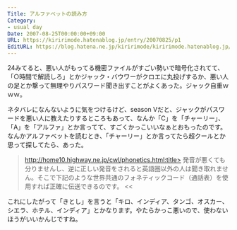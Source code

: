 ```yaml
---
Title: アルファベットの読み方
Category:
- usual day
Date: 2007-08-25T00:00:00+09:00
URL: https://kiririmode.hatenablog.jp/entry/20070825/p1
EditURL: https://blog.hatena.ne.jp/kiririmode/kiririmode.hatenablog.jp/atom/entry/8454420450078216898
---
```



24みてると、悪い人がもってる機密ファイルがすごい勢いで暗号化されてて、「○時間で解読しろ」とかジャック・バウワーがクロエに丸投げするか、悪い人の足とか撃って無理やりパスワード聞き出すことがよくあった。ジャック自重ｗｗｗ。


ネタバレになんないように気をつけるけど、season Vだと、ジャックがパスワードを悪い人に教えたりするところもあって、なんか「C」を「チャーリー」、「A」を「アルファ」とか言ってて、すごくかっこいいなぁとおもったのです。なんかアルファベットを読むとき、「チャーリー」とか言ってたら超クールとか思って探してたら、あった。

>http://home10.highway.ne.jp/cwl/phonetics.html:title>
発音が悪くても分りませんし、逆に正しい発音をされると英語圏以外の人は聞き取れません。そこで下記のような世界共通のフォネティックコード（通話表）を使用すれば正確に伝送できるのです。
<<


これにしたがって「きとし」を言うと「キロ、インディア、タンゴ、オスカー、シエラ、ホテル、インディア」とかなります。やたらかっこ悪いので、使わないほうがいいかんじですね。

